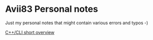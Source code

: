 # Avii83 Personal notes

Just my personal notes that might contain various errors and typos -)

[C++/CLI short overview](cpp_cli/cpp_cli.md)